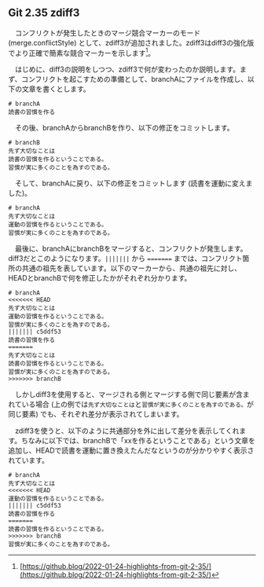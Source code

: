## Git 2.35 zdiff3
　コンフリクトが発生したときのマージ競合マーカーのモード (merge.conflictStyle) として、zdiff3が追加されました。zdiff3はdiff3の強化版でより正確で簡素な競合マーカーを示します[^git_235]。

　はじめに、diff3の説明をしつつ、zdiff3で何が変わったのか説明します。まず、コンフリクトを起こすための準備として、branchAにファイルを作成し、以下の文章を書くとします。

```
# branchA
読書の習慣を作る
```

　その後、branchAからbranchBを作り、以下の修正をコミットします。

```
# branchB
先ず大切なことは
読書の習慣を作るということである。
習慣が実に多くのことを為すのである。
```

　そして、branchAに戻り、以下の修正をコミットします (読書を運動に変えました)。

```
# branchA
先ず大切なことは
運動の習慣を作るということである。
習慣が実に多くのことを為すのである。
```

　最後に、branchAにbranchBをマージすると、コンフリクトが発生します。diff3だとこのようになります。`|||||||` から `=======` までは、コンフリクト箇所の共通の祖先を表しています。以下のマーカーから、共通の祖先に対し、HEADとbranchBで何を修正したかがそれぞれ分かります。

```
# branchA
<<<<<<< HEAD
先ず大切なことは
運動の習慣を作るということである。
習慣が実に多くのことを為すのである。
||||||| c5ddf53
読書の習慣を作る
=======
先ず大切なことは
読書の習慣を作るということである。
習慣が実に多くのことを為すのである。
>>>>>>> branchB
```

<div style="page-break-after: always; break-after: page;"></div>

　しかしdiff3を使用すると、マージされる側とマージする側で同じ要素が含まれている場合 (上の例では`先ず大切なことは`と`習慣が実に多くのことを為すのである。`が同じ要素) でも、それぞれ差分が表示されてしまいます。

　zdiff3を使うと、以下のように共通部分を外に出して差分を表示してくれます。ちなみに以下では、branchBで「xxを作るということである」という文章を追加し、HEADで読書を運動に置き換えたんだなというのが分かりやすく表示されています。

```
# branchA
先ず大切なことは
<<<<<<< HEAD
運動の習慣を作るということである。
||||||| c5ddf53
読書の習慣を作る
=======
読書の習慣を作るということである。
>>>>>>> branchB
習慣が実に多くのことを為すのである。
```

[^git_235]: [https://github.blog/2022-01-24-highlights-from-git-2-35/](https://github.blog/2022-01-24-highlights-from-git-2-35/)
